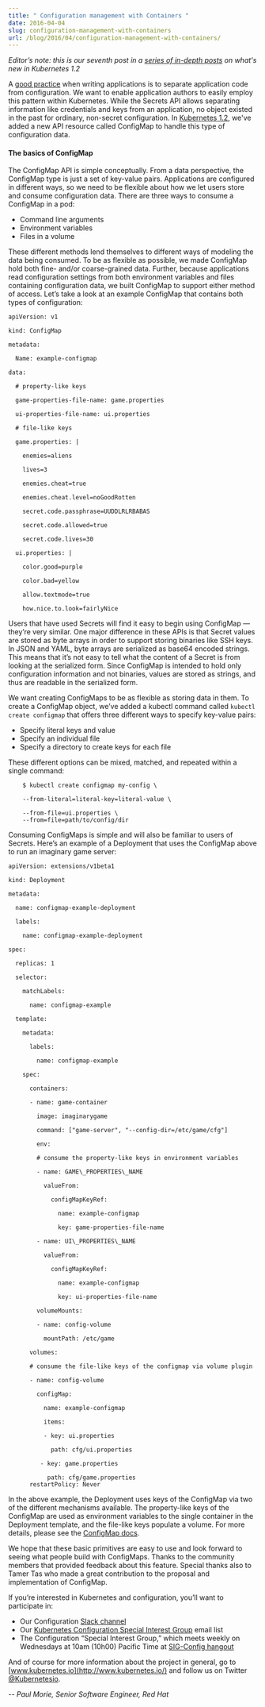 ```yaml
---
title: " Configuration management with Containers "
date: 2016-04-04
slug: configuration-management-with-containers
url: /blog/2016/04/configuration-management-with-containers/
---
```

_Editor’s note: this is our seventh post in a [series of in-depth posts](http://blog.kubernetes.io/2016/03/five-days-of-kubernetes-12.html) on what's new in Kubernetes 1.2_  

A [good practice](http://12factor.net/config) when writing applications is to separate application code from configuration. We want to enable application authors to easily employ this pattern within Kubernetes. While  the Secrets API allows separating information like credentials and keys from an application, no object existed in the past for ordinary, non-secret configuration. In [Kubernetes 1.2](https://github.com/kubernetes/kubernetes/blob/master/CHANGELOG.md/#v120), we've added a new API resource called ConfigMap to handle this type of configuration data.  


#### **The basics of ConfigMap**
The ConfigMap API is simple conceptually. From a data perspective, the ConfigMap type is just a set of key-value pairs. Applications are configured in different ways, so we need to be flexible about how we let users store and consume configuration data. There are three ways to consume a ConfigMap in a pod:  


- Command line arguments
- Environment variables
- Files in a volume

These different methods lend themselves to different ways of modeling the data being consumed. To be as flexible as possible, we made ConfigMap hold both fine- and/or coarse-grained data. Further, because applications read configuration settings from both environment variables and files containing configuration data, we built ConfigMap to support either method of access. Let’s take a look at an example ConfigMap that contains both types of configuration:  


```
apiVersion: v1

kind: ConfigMap

metadata:

  Name: example-configmap

data:

  # property-like keys

  game-properties-file-name: game.properties

  ui-properties-file-name: ui.properties

  # file-like keys

  game.properties: |

    enemies=aliens

    lives=3

    enemies.cheat=true

    enemies.cheat.level=noGoodRotten

    secret.code.passphrase=UUDDLRLRBABAS

    secret.code.allowed=true

    secret.code.lives=30

  ui.properties: |

    color.good=purple

    color.bad=yellow

    allow.textmode=true

    how.nice.to.look=fairlyNice
```


Users that have used Secrets will find it easy to begin using ConfigMap — they’re very similar. One major difference in these APIs is that Secret values are stored as byte arrays in order to support storing binaries like SSH keys. In JSON and YAML, byte arrays are serialized as base64 encoded strings. This means that it’s not easy to tell what the content of a Secret is from looking at the serialized form. Since ConfigMap is intended to hold only configuration information and not binaries, values are stored as strings, and thus are readable in the serialized form.



We want creating ConfigMaps to be as flexible as storing data in them. To create a ConfigMap object, we’ve added a kubectl command called `kubectl create configmap` that offers three different ways to specify key-value pairs:  


- Specify literal keys and value
- Specify an individual file
- Specify a directory to create keys for each file



These different options can be mixed, matched, and repeated within a single command:  

```
    $ kubectl create configmap my-config \

    --from-literal=literal-key=literal-value \

    --from-file=ui.properties \
    --from=file=path/to/config/dir
```
Consuming ConfigMaps is simple and will also be familiar to users of Secrets. Here’s an example of a Deployment that uses the ConfigMap above to run an imaginary game server:  

```
apiVersion: extensions/v1beta1

kind: Deployment

metadata:

  name: configmap-example-deployment

  labels:

    name: configmap-example-deployment

spec:

  replicas: 1

  selector:

    matchLabels:

      name: configmap-example

  template:

    metadata:

      labels:

        name: configmap-example

    spec:

      containers:

      - name: game-container

        image: imaginarygame

        command: ["game-server", "--config-dir=/etc/game/cfg"]

        env:

        # consume the property-like keys in environment variables

        - name: GAME\_PROPERTIES\_NAME

          valueFrom:

            configMapKeyRef:

              name: example-configmap

              key: game-properties-file-name

        - name: UI\_PROPERTIES\_NAME

          valueFrom:

            configMapKeyRef:

              name: example-configmap

              key: ui-properties-file-name

        volumeMounts:

        - name: config-volume

          mountPath: /etc/game

      volumes:

      # consume the file-like keys of the configmap via volume plugin

      - name: config-volume

        configMap:

          name: example-configmap

          items:

          - key: ui.properties

            path: cfg/ui.properties

         - key: game.properties

           path: cfg/game.properties
      restartPolicy: Never
```
In the above example, the Deployment uses keys of the ConfigMap via two of the different mechanisms available. The property-like keys of the ConfigMap are used as environment variables to the single container in the Deployment template, and the file-like keys populate a volume. For more details, please see the [ConfigMap docs](http://kubernetes.io/docs/user-guide/configmap/).  

We hope that these basic primitives are easy to use and look forward to seeing what people build with ConfigMaps. Thanks to the community members that provided feedback about this feature. Special thanks also to Tamer Tas who made a great contribution to the proposal and implementation of ConfigMap.  

If you’re interested in Kubernetes and configuration, you’ll want to participate in:  

- Our Configuration [Slack channel](https://kubernetes.slack.com/messages/sig-configuration/)
- Our [Kubernetes Configuration Special Interest Group](https://groups.google.com/forum/#!forum/kubernetes-sig-config) email list
- The Configuration “Special Interest Group,” which meets weekly on Wednesdays at 10am (10h00) Pacific Time at [SIG-Config hangout](https://hangouts.google.com/hangouts/_/google.com/kube-sig-config)



And of course for more information about the project in general, go to [www.kubernetes.io](http://www.kubernetes.io/) and follow us on Twitter [@Kubernetesio](https://twitter.com/kubernetesio).  

-- _Paul Morie, Senior Software Engineer, Red Hat_
